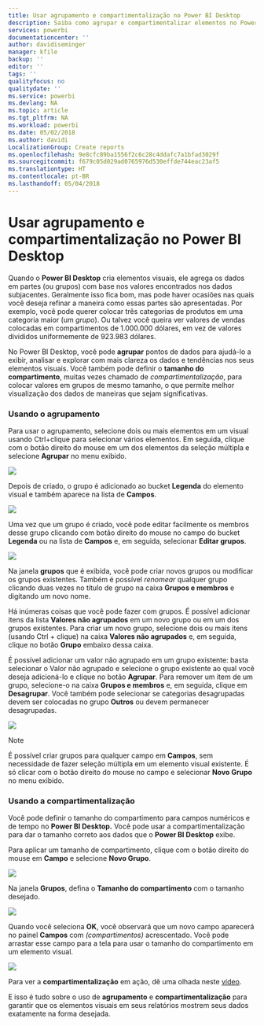```yaml
---
title: Usar agrupamento e compartimentalização no Power BI Desktop
description: Saiba como agrupar e compartimentalizar elementos no Power BI Desktop
services: powerbi
documentationcenter: ''
author: davidiseminger
manager: kfile
backup: ''
editor: ''
tags: ''
qualityfocus: no
qualitydate: ''
ms.service: powerbi
ms.devlang: NA
ms.topic: article
ms.tgt_pltfrm: NA
ms.workload: powerbi
ms.date: 05/02/2018
ms.author: davidi
LocalizationGroup: Create reports
ms.openlocfilehash: 9e8cfc89ba1556f2c6c28c4ddafc7a1bfad3029f
ms.sourcegitcommit: f679c05d029ad0765976d530effde744eac23af5
ms.translationtype: HT
ms.contentlocale: pt-BR
ms.lasthandoff: 05/04/2018
---
```

# <a name="use-grouping-and-binning-in-power-bi-desktop"></a>Usar agrupamento e compartimentalização no Power BI Desktop
Quando o **Power BI Desktop** cria elementos visuais, ele agrega os dados em partes (ou grupos) com base nos valores encontrados nos dados subjacentes. Geralmente isso fica bom, mas pode haver ocasiões nas quais você deseja refinar a maneira como essas partes são apresentadas. Por exemplo, você pode querer colocar três categorias de produtos em uma categoria maior (um *grupo*). Ou talvez você queira ver valores de vendas colocadas em compartimentos de 1.000.000 dólares, em vez de valores divididos uniformemente de 923.983 dólares.

No Power BI Desktop, você pode **agrupar** pontos de dados para ajudá-lo a exibir, analisar e explorar com mais clareza os dados e tendências nos seus elementos visuais. Você também pode definir o **tamanho do compartimento**, muitas vezes chamado de *compartimentalização*, para colocar valores em grupos de mesmo tamanho, o que permite melhor visualização dos dados de maneiras que sejam significativas.

### <a name="using-grouping"></a>Usando o agrupamento
Para usar o agrupamento, selecione dois ou mais elementos em um visual usando Ctrl+clique para selecionar vários elementos. Em seguida, clique com o botão direito do mouse em um dos elementos da seleção múltipla e selecione **Agrupar** no menu exibido.

![](media/desktop-grouping-and-binning/grouping-binning_1.png)

Depois de criado, o grupo é adicionado ao bucket **Legenda** do elemento visual e também aparece na lista de **Campos**.

![](media/desktop-grouping-and-binning/grouping-binning_2.png)

Uma vez que um grupo é criado, você pode editar facilmente os membros desse grupo clicando com botão direito do mouse no campo do bucket **Legenda** ou na lista de **Campos** e, em seguida, selecionar **Editar grupos**.

![](media/desktop-grouping-and-binning/grouping-binning_3.png)

Na janela **grupos** que é exibida, você pode criar novos grupos ou modificar os grupos existentes. Também é possível *renomear* qualquer grupo clicando duas vezes no título de grupo na caixa **Grupos e membros** e digitando um novo nome.

Há inúmeras coisas que você pode fazer com grupos. É possível adicionar itens da lista **Valores não agrupados** em um novo grupo ou em um dos grupos existentes. Para criar um novo grupo, selecione dois ou mais itens (usando Ctrl + clique) na caixa **Valores não agrupados** e, em seguida, clique no botão **Grupo** embaixo dessa caixa.

É possível adicionar um valor não agrupado em um grupo existente: basta selecionar o Valor não agrupado e selecione o grupo existente ao qual você deseja adicioná-lo e clique no botão **Agrupar**. Para remover um item de um grupo, selecione-o na caixa **Grupos e membros** e, em seguida, clique em **Desagrupar**. Você também pode selecionar se categorias desagrupadas devem ser colocadas no grupo **Outros** ou devem permanecer desagrupadas.

![](media/desktop-grouping-and-binning/grouping-binning_4.png)

> [!NOTE]
> É possível criar grupos para qualquer campo em **Campos**, sem necessidade de fazer seleção múltipla em um elemento visual existente. É só clicar com o botão direito do mouse no campo e selecionar **Novo Grupo** no menu exibido.
> 
> 

### <a name="using-binning"></a>Usando a compartimentalização
Você pode definir o tamanho do compartimento para campos numéricos e de tempo no **Power BI Desktop.** Você pode usar a compartimentalização para dar o tamanho correto aos dados que o **Power BI Desktop** exibe.

Para aplicar um tamanho de compartimento, clique com o botão direito do mouse em **Campo** e selecione **Novo Grupo**.

![](media/desktop-grouping-and-binning/grouping-binning_5.png)

Na janela **Grupos**, defina o **Tamanho do compartimento** com o tamanho desejado.

![](media/desktop-grouping-and-binning/grouping-binning_6.png)

Quando você seleciona **OK**, você observará que um novo campo aparecerá no painel **Campos** com *(compartimentos)* acrescentado. Você pode arrastar esse campo para a tela para usar o tamanho do compartimento em um elemento visual.

![](media/desktop-grouping-and-binning/grouping-binning_7.png)

Para ver a **compartimentalização** em ação, dê uma olhada neste [vídeo](https://www.youtube.com/watch?v=BRvdZSfO0DY).

E isso é tudo sobre o uso de **agrupamento** e **compartimentalização** para garantir que os elementos visuais em seus relatórios mostrem seus dados exatamente na forma desejada.

